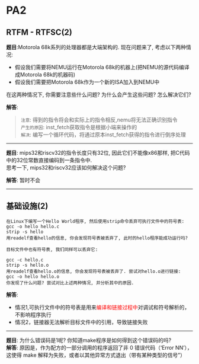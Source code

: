 # PA2
## RTFM - RTFSC(2)
**题目**:Motorola 68k系列的处理器都是大端架构的. 现在问题来了, 考虑以下两种情况:  
 - 假设我们需要将NEMU运行在Motorola 68k的机器上(把NEMU的源代码编译成Motorola 68k的机器码)  
 - 假设我们需要把Motorola 68k作为一个新的ISA加入到NEMU中  

在这两种情况下, 你需要注意些什么问题? 为什么会产生这些问题? 怎么解决它们?  


**解答**:  
> `注意`: 得到的指令将会和实际上的指令相反,nemu将无法正确识别指令  
> `产生的原因`: inst_fetch获取指令是根据小端来操作的  
> `解决`: 编写一个循环代码，将通过原本inst_fetch获得的指令进行倒序处理  

---
**题目**: mips32和riscv32的指令长度只有32位, 因此它们不能像x86那样, 把C代码中的32位常数直接编码到一条指令中.   
思考一下, mips32和riscv32应该如何解决这个问题?

**解答**: 暂时不会  

---

## 基础设施(2)
```
在Linux下编写一个Hello World程序, 然后使用strip命令丢弃可执行文件中的符号表:
gcc -o hello hello.c
strip -s hello
用readelf查看hello的信息, 你会发现符号表被丢弃了, 此时的hello程序能成功运行吗?

目标文件中也有符号表, 我们同样可以丢弃它:

gcc -c hello.c
strip -s hello.o
用readelf查看hello.o的信息, 你会发现符号表被丢弃了. 尝试对hello.o进行链接:
gcc -o hello hello.o
你发现了什么问题? 尝试对比上述两种情况, 并分析其中的原因.
```
**解答**: 
   - 情况1,可执行文件中的符号表是用来<font color=red>编译和链接过程中</font>对调试和符号解析的，不影响程序执行  
   - 情况2，链接器无法解析目标文件中的引用，导致链接失败  

---

**题目**:  为什么错误码是1呢? 你知道make程序是如何得到这个错误码的吗?  
**解答**: 原因是，作为配方的一部分调用的程序返回了非 0 错误代码（‘Error NN’），这使得 make 解释为失败，或者以其他异常方式退出（带有某种类型的信号”）
